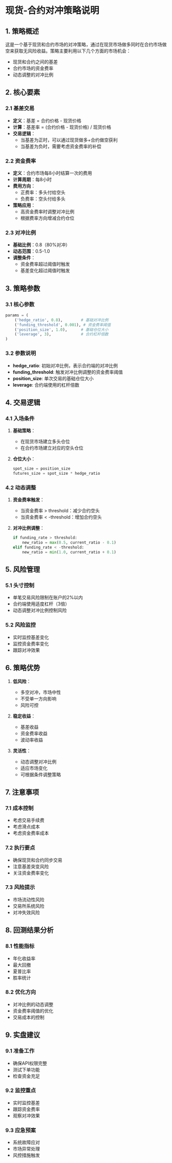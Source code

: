 # 现货-合约对冲策略说明

## 1. 策略概述

这是一个基于现货和合约市场的对冲策略，通过在现货市场做多同时在合约市场做空来获取无风险收益。策略主要利用以下几个方面的市场机会：
- 现货和合约之间的基差
- 合约市场的资金费率
- 动态调整的对冲比例

## 2. 核心要素

### 2.1 基差交易
- **定义**：基差 = 合约价格 - 现货价格
- **计算**：基差率 = (合约价格 - 现货价格) / 现货价格
- **交易逻辑**：
  - 当基差为正时，可以通过现货做多+合约做空获利
  - 当基差为负时，需要考虑资金费率的补偿

### 2.2 资金费率
- **定义**：合约市场每8小时结算一次的费用
- **计算周期**：每8小时
- **费用方向**：
  - 正费率：多头付给空头
  - 负费率：空头付给多头
- **策略应用**：
  - 高资金费率时调整对冲比例
  - 根据费率方向增减合约仓位

### 2.3 对冲比例
- **基础比例**：0.8（80%对冲）
- **动态范围**：0.5-1.0
- **调整条件**：
  - 资金费率超过阈值时触发
  - 基差变化超过阈值时触发

## 3. 策略参数

### 3.1 核心参数
```python
params = (
    ('hedge_ratio', 0.8),        # 基础对冲比例
    ('funding_threshold', 0.001), # 资金费率阈值
    ('position_size', 1.0),      # 基础仓位大小
    ('leverage', 3),             # 合约杠杆倍数
)
```

### 3.2 参数说明
- **hedge_ratio**: 初始对冲比例，表示合约端的对冲比例
- **funding_threshold**: 触发对冲比例调整的资金费率阈值
- **position_size**: 单次交易的基础仓位大小
- **leverage**: 合约端使用的杠杆倍数

## 4. 交易逻辑

### 4.1 入场条件
1. **基础策略**：
   - 在现货市场建立多头仓位
   - 在合约市场建立对应的空头仓位
   
2. **仓位大小**：
   ```python
   spot_size = position_size
   futures_size = spot_size * hedge_ratio
   ```

### 4.2 动态调整
1. **资金费率触发**：
   - 当资金费率 > threshold：减少合约空头
   - 当资金费率 < -threshold：增加合约空头

2. **对冲比例调整**：
   ```python
   if funding_rate > threshold:
       new_ratio = max(0.5, current_ratio - 0.1)
   elif funding_rate < -threshold:
       new_ratio = min(1.0, current_ratio + 0.1)
   ```

## 5. 风险管理

### 5.1 头寸控制
- 单笔交易风险限制在账户的2%以内
- 合约端使用适度杠杆（3倍）
- 动态调整对冲比例控制风险

### 5.2 风险监控
- 实时监控基差变化
- 监控资金费率变化
- 跟踪对冲效果

## 6. 策略优势

1. **低风险**：
   - 多空对冲，市场中性
   - 不受单一方向影响
   - 风险可控

2. **稳定收益**：
   - 基差收益
   - 资金费率收益
   - 波动率收益

3. **灵活性**：
   - 动态调整对冲比例
   - 适应市场变化
   - 可根据条件调整策略

## 7. 注意事项

### 7.1 成本控制
- 考虑交易手续费
- 考虑滑点成本
- 考虑资金费率成本

### 7.2 执行要点
- 确保现货和合约同步交易
- 注意基差突变风险
- 关注资金费率变化

### 7.3 风险提示
- 市场流动性风险
- 交易所系统风险
- 对冲失效风险

## 8. 回测结果分析

### 8.1 性能指标
- 年化收益率
- 最大回撤
- 夏普比率
- 胜率统计

### 8.2 优化方向
- 对冲比例的动态调整
- 资金费率阈值的优化
- 交易成本的控制

## 9. 实盘建议

### 9.1 准备工作
- 确保API权限完整
- 测试下单功能
- 检查资金充足

### 9.2 监控重点
- 实时监控基差
- 跟踪资金费率
- 观察对冲效果

### 9.3 应急预案
- 系统故障应对
- 市场异常处理
- 风控措施触发 